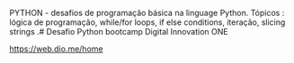 PYTHON - desafios de programação básica na linguage Python.
Tópicos : lógica de programação, while/for loops, if else conditions, iteração, slicing strings .# Desafio Python bootcamp Digital Innovation ONE

https://web.dio.me/home
